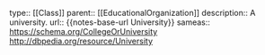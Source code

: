 type:: [[Class]]
parent:: [[EducationalOrganization]]
description:: A university.
url:: {{notes-base-url University}}
sameas:: https://schema.org/CollegeOrUniversity http://dbpedia.org/resource/University
